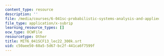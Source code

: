 ```yaml
---
content_type: resource
description: ''
file: /media/courses/6-041sc-probabilistic-systems-analysis-and-applied-probability-fall-2013/c50aee5060a55d67bc2f441ca6f7599f_MIT6_041SCF13_lec22_300k.vtt
file_type: application/x-subrip
learning_resource_types: []
ocw_type: OCWFile
resourcetype: Other
title: MIT6_041SCF13_lec22_300k.srt
uid: c50aee50-60a5-5d67-bc2f-441ca6f7599f
---
```


